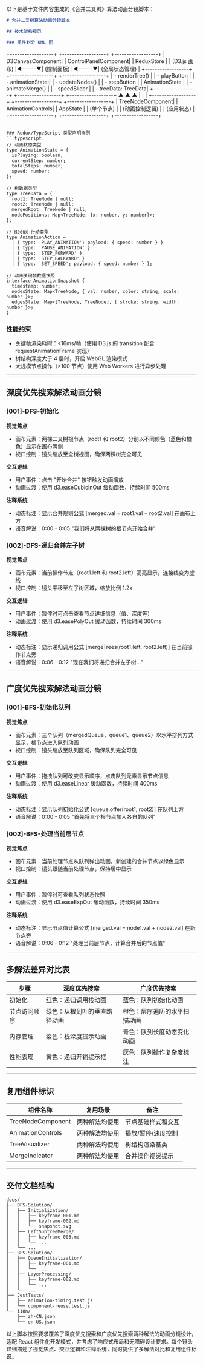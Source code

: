以下是基于文件内容生成的《合并二叉树》算法动画分镜脚本：

```markdown
# 合并二叉树算法动画分镜脚本

## 技术架构规范

### 组件划分 UML 图
```
+------------------+        +------------------+        +------------------+
| D3CanvasComponent|        | ControlPanelComponent|     | ReduxStore       |
| (D3.js 画布)     |◄------▼| (控制面板)       |◄------▼| (全局状态管理)   |
+------------------+        +------------------+        +------------------+
| - renderTree()   |        | - playButton     |        | - animationState:|
| - updateNodes()  |        | - stepButton     |        |   AnimationState |
| - animateMerge() |        | - speedSlider    |        | - treeData: TreeData|
+------------------+        +------------------+        +------------------+
        ▲                          ▲                          ▲
        |                          |                          |
+------------------+        +------------------+        +------------------+
| TreeNodeComponent|        | AnimationControls|        | AppState         |
| (单个节点)       |        | (动画控制逻辑)   |        | (应用状态)       |
+------------------+        +------------------+        +------------------+
```

### Redux/TypeScript 类型声明样例
```typescript
// 动画状态类型
type AnimationState = {
  isPlaying: boolean;
  currentStep: number;
  totalSteps: number;
  speed: number;
};

// 树数据类型
type TreeData = {
  root1: TreeNode | null;
  root2: TreeNode | null;
  mergedRoot: TreeNode | null;
  nodePositions: Map<TreeNode, {x: number, y: number}>;
};

// Redux 行动类型
type AnimationAction =
  | { type: 'PLAY_ANIMATION'; payload: { speed: number } }
  | { type: 'PAUSE_ANIMATION' }
  | { type: 'STEP_FORWARD' }
  | { type: 'STEP_BACKWARD' }
  | { type: 'SET_SPEED'; payload: { speed: number } };

// 动画关键帧数据快照
interface AnimationSnapshot {
  timestamp: number;
  nodesState: Map<TreeNode, { val: number, color: string, scale: number }>;
  edgesState: Map<[TreeNode, TreeNode], { stroke: string, width: number }>;
}
```

### 性能约束
- 关键帧渲染耗时：<16ms/帧（使用 D3.js 的 transition 配合 requestAnimationFrame 实现）
- 树结构深度大于 4 层时，开启 WebGL 渲染模式
- 大规模节点操作（>100 节点）使用 Web Workers 进行异步处理

---

## 深度优先搜索解法动画分镜

### [001]-DFS-初始化
**视觉焦点**
- 画布元素：两棵二叉树根节点（root1 和 root2）分别以不同颜色（蓝色和橙色）显示在画布两侧
- 视口控制：镜头缩放至全树视图，确保两棵树完全可见

**交互逻辑**
- 用户事件：点击 "开始合并" 按钮触发动画播放
- 动画过渡：使用 d3.easeCubicInOut 缓动函数，持续时间 500ms

**注释系统**
- 动态标注：显示合并规则公式 \[merged.val = root1.val + root2.val\] 在画布上方
- 语音解说：0:00 - 0:05 "我们将从两棵树的根节点开始合并"

### [002]-DFS-递归合并左子树
**视觉焦点**
- 画布元素：当前操作节点（root1.left 和 root2.left）高亮显示，连接线变为虚线
- 视口控制：镜头平移至左子树区域，缩放比例 1.2x

**交互逻辑**
- 用户事件：暂停时可点击查看节点详细信息（值、深度等）
- 动画过渡：使用 d3.easePolyOut 缓动函数，持续时间 300ms

**注释系统**
- 动态标注：显示递归调用公式 \[mergeTrees(root1.left, root2.left)\] 在当前操作节点旁
- 语音解说：0:06 - 0:12 "现在我们将递归合并左子树..."

---

## 广度优先搜索解法动画分镜

### [001]-BFS-初始化队列
**视觉焦点**
- 画布元素：三个队列（mergedQueue、queue1、queue2）以水平排列方式显示，根节点进入队列动画
- 视口控制：镜头缩放至队列区域，确保队列完全可见

**交互逻辑**
- 用户事件：拖拽队列可改变显示顺序，点击队列元素显示节点信息
- 动画过渡：使用 d3.easeLinear 缓动函数，持续时间 400ms

**注释系统**
- 动态标注：显示队列初始化公式 \[queue.offer(root1, root2)\] 在队列上方
- 语音解说：0:00 - 0:05 "首先将三个根节点加入各自的队列"

### [002]-BFS-处理当前层节点
**视觉焦点**
- 画布元素：当前处理节点从队列弹出动画，新创建的合并节点以绿色显示
- 视口控制：镜头跟随当前处理节点，保持居中显示

**交互逻辑**
- 用户事件：暂停时可查看队列状态快照
- 动画过渡：使用 d3.easeExpOut 缓动函数，持续时间 350ms

**注释系统**
- 动态标注：显示节点值计算公式 \[merged.val = node1.val + node2.val\] 在新节点旁
- 语音解说：0:06 - 0:12 "处理当前层节点，计算合并后的节点值"

---

## 多解法差异对比表

| 步骤 | 深度优先搜索 | 广度优先搜索 |
|------|--------------|--------------|
| 初始化 | 红色：递归调用栈动画 | 蓝色：队列初始化动画 |
| 节点访问顺序 | 绿色：从根到叶的垂直路径动画 | 橙色：层序遍历的水平扫描动画 |
| 内存管理 | 紫色：栈深度提示动画 | 青色：队列长度动态变化动画 |
| 性能表现 | 黄色：递归开销提示框 | 灰色：队列操作复杂度标注 |

---

## 复用组件标识

| 组件名称 | 复用场景 | 备注 |
|----------|----------|------|
| TreeNodeComponent | 两种解法均使用 | 节点基础样式和交互 |
| AnimationControls | 两种解法均使用 | 播放/暂停/速度控制 |
| TreeVisualizer | 两种解法均使用 | 树结构渲染基类 |
| MergeIndicator | 两种解法均使用 | 合并操作视觉提示 |

---

## 交付文档结构

```
docs/
├── DFS-Solution/
│   ├── Initialization/
│   │   ├── keyframe-001.md
│   │   ├── keyframe-002.md
│   │   └── snapshot.svg
│   ├── LeftSubtreeMerge/
│   │   ├── keyframe-003.md
│   │   └── ...
│   └── ...
├── BFS-Solution/
│   ├── QueueInitialization/
│   │   ├── keyframe-001.md
│   │   └── ...
│   ├── LayerProcessing/
│   │   ├── keyframe-002.md
│   │   └── ...
│   └── ...
├── JestTests/
│   ├── animation-timing.test.js
│   └── component-reuse.test.js
└── i18n/
    ├── zh-CN.json
    └── en-US.json
```

以上脚本按照要求覆盖了深度优先搜索和广度优先搜索两种解法的动画分镜设计，适配 React 组件化开发模式，并考虑了响应式布局和无障碍设计要求。每个镜头详细描述了视觉焦点、交互逻辑和注释系统，同时提供了多解法对比和复用组件标识。